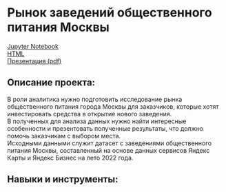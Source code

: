 # Рынок заведений общественного питания Москвы  
[Jupyter Notebook](MoscowCateringEstablishments.ipynb)  
[HTML](MoscowCateringEstablishments.html)  
[Презентация (pdf)](Presentation.pdf)

## Описание проекта:  
В роли аналитика нужно подготовить исследование рынка общественного питания города Москвы для заказчиков, которые хотят инвестировать средства в открытие нового заведения.  
В полученных для анализа данных нужно найти интересные особенности и презентовать полученные результаты, что должно помочь заказчикам с выбором места.  
Исходными данными служит датасет с заведениями общественного питания Москвы, составленный на основе данных сервисов Яндекс Карты и Яндекс Бизнес на лето 2022 года.  

## Навыки и инструменты:  
